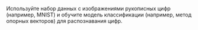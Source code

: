Используйте набор данных с изображениями рукописных цифр (например, MNIST) и обучите модель классификации (например, метод опорных векторов) для распознавания цифр.